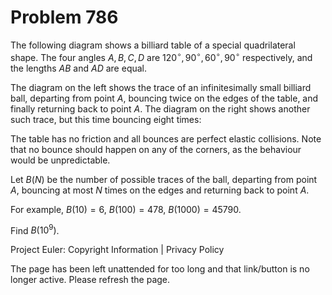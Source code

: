 #   Problem 786

   The following diagram shows a billiard table of a special quadrilateral
   shape. The four angles $A, B, C, D$ are $120^\circ, 90^\circ, 60^\circ,
   90^\circ$ respectively, and the lengths $AB$ and $AD$ are equal.

   The diagram on the left shows the trace of an infinitesimally small
   billiard ball, departing from point $A$, bouncing twice on the edges of
   the table, and finally returning back to point $A$. The diagram on the
   right shows another such trace, but this time bouncing eight times:

   The table has no friction and all bounces are perfect elastic collisions.
   Note that no bounce should happen on any of the corners, as the behaviour
   would be unpredictable.

   Let $B(N)$ be the number of possible traces of the ball, departing from
   point $A$, bouncing at most $N$ times on the edges and returning back to
   point $A$.

   For example, $B(10) = 6$, $B(100) = 478$, $B(1000) = 45790$.

   Find $B(10^9)$.

   Project Euler: Copyright Information | Privacy Policy

   The page has been left unattended for too long and that link/button is no
   longer active. Please refresh the page.
